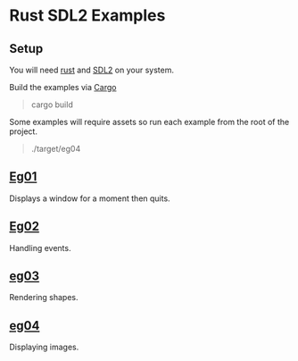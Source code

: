 # Rust SDL2 Examples

## Setup

You will need [rust](http://www.rust-lang.org/) and [SDL2](http://www.libsdl.org) on your system.

Build the examples via [Cargo](http://crates.io/)

> cargo build

Some examples will require assets so run each example from the root of the project.

> ./target/eg04

## [Eg01](src/eg01.rs)

Displays a window for a moment then quits.

## [Eg02](src/eg02.rs)

Handling events.

## [eg03](src/eg03.rs)

Rendering shapes.

## [eg04](src/eg04.rs)

Displaying images.
